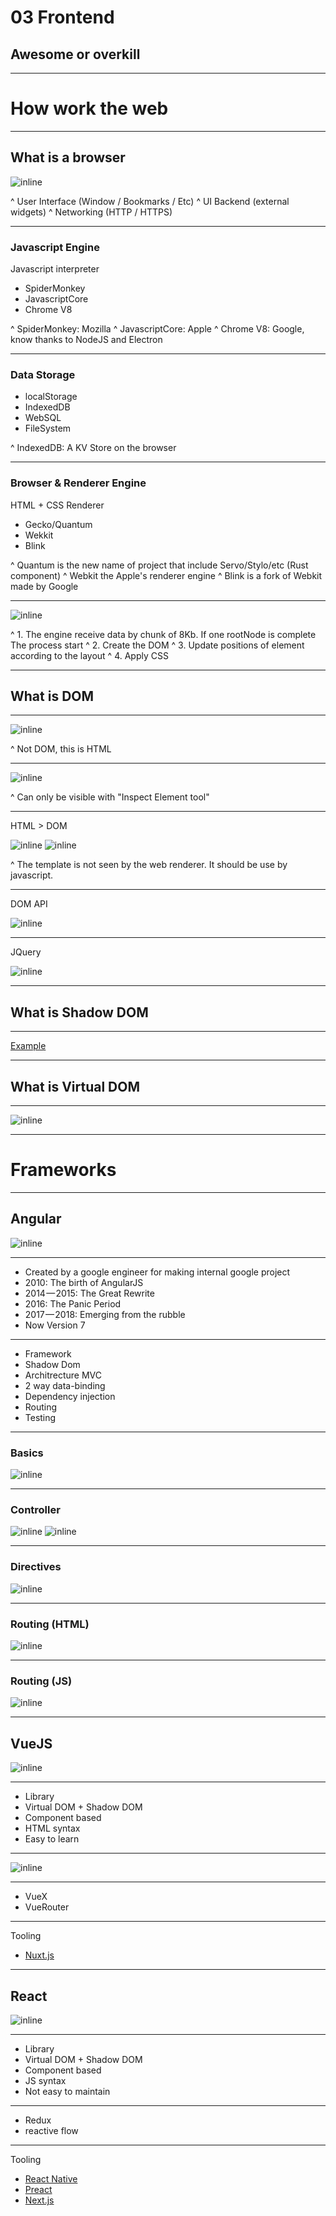 
# 03 Frontend

## Awesome or overkill

---

# How work the web

---

## What is a browser

![inline](assets/browser_components.png)

^ User Interface (Window / Bookmarks / Etc)
^ UI Backend (external widgets)
^ Networking (HTTP / HTTPS)

---

### Javascript Engine

Javascript interpreter

- SpiderMonkey
- JavascriptCore
- Chrome V8

^ SpiderMonkey: Mozilla
^ JavascriptCore: Apple
^ Chrome V8: Google, know thanks to NodeJS and Electron

---

### Data Storage

- localStorage
- IndexedDB
- WebSQL
- FileSystem

^ IndexedDB: A KV Store on the browser

---

### Browser & Renderer Engine

HTML + CSS Renderer

- Gecko/Quantum
- Wekkit
- Blink

^ Quantum is the new name of project that include Servo/Stylo/etc (Rust component)
^ Webkit the Apple's renderer engine
^ Blink is a fork of Webkit made by Google

---

![inline](assets/render_engine_life_cycle.png)

^ 1. The engine receive data by chunk of 8Kb. If one rootNode is complete The process start
^ 2. Create the DOM
^ 3. Update positions of element according to the layout
^ 4. Apply CSS

---

## What is DOM

---

![inline](assets/not_dom_example.png)

^ Not DOM, this is HTML

---

![inline](assets/dom_example.png)

^ Can only be visible with "Inspect Element tool"

---

HTML > DOM

![inline](assets/template_html.png) ![inline](assets/template_dom.png)

^ The template is not seen by the web renderer. It should be use by javascript.

---

DOM API

![inline](assets/html_js.png)

---

JQuery

![inline](assets/jquery.png)

---

## What is Shadow DOM

---

[Example](https://jsfiddle.net/bfntoh2p/23/)

---

## What is Virtual DOM

---

![inline](assets/virtual_dom.png)

---

# Frameworks

---

## Angular

![inline](https://www.eurelis.com/sites/default/files/styles/image_article/public/images/angular-5.png?itok=RX5HjDRE)

---

- Created by a google engineer for making internal google project
- 2010: The birth of AngularJS
- 2014 — 2015: The Great Rewrite
- 2016: The Panic Period
- 2017 — 2018: Emerging from the rubble
- Now Version 7

---

- Framework
- Shadow Dom
- Architrecture MVC
- 2 way data-binding
- Dependency injection
- Routing
- Testing

---

### Basics

![inline](assets/angular_basic.png)

---

### Controller

![inline](assets/angular_controlleur_js.png) ![inline](assets/angular_controlleur_html.png)

---

### Directives

![inline](assets/angular_directives.png)

---

### Routing (HTML)

![inline](assets/angular_routing.png)

---

### Routing (JS)

![inline](assets/angular_routing_js.png)

---

## VueJS

![inline](https://upload.wikimedia.org/wikipedia/commons/thumb/9/95/Vue.js_Logo_2.svg/1200px-Vue.js_Logo_2.svg.png)

---

- Library
- Virtual DOM + Shadow DOM
- Component based
- HTML syntax
- Easy to learn

---

![inline](https://fr.vuejs.org/images/vue-component.png)

---

- VueX
- VueRouter

---

Tooling

- [Nuxt.js](https://fr.nuxtjs.org/)

---

## React

![inline](https://humancoders-formations.s3.amazonaws.com/uploads/course/logo/89/formation-react-native.png)

---

- Library
- Virtual DOM + Shadow DOM
- Component based
- JS syntax
- Not easy to maintain

---

- Redux
- reactive flow

---

Tooling

- [React Native](https://facebook.github.io/react-native/)
- [Preact](https://preactjs.com/)
- [Next.js](https://nextjs.org/)
